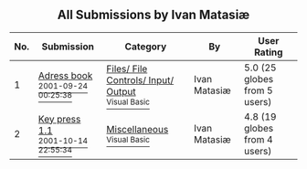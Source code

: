 ﻿<div align="center">

## All Submissions by Ivan Matasiæ

</div>

No.  | Submission | Category | By   | User Rating
---- | ---------- | -------- | ---- | -----------
1 | [Adress book<br /><sup>2001-09-24 00:25:38</sup>](https://github.com/Planet-Source-Code/ivan-matasi-adress-book__1-27472) | [Files/ File Controls/ Input/ Output<br /><sup>Visual Basic</sup>](../ByCategory/files-file-controls-input-output__1-3.md) | Ivan Matasiæ | 5.0 (25 globes from 5 users)
2 | [Key press 1\.1<br /><sup>2001-10-14 22:55:34</sup>](https://github.com/Planet-Source-Code/ivan-matasi-key-press-1-1__1-28090) | [Miscellaneous<br /><sup>Visual Basic</sup>](../ByCategory/miscellaneous__1-1.md) | Ivan Matasiæ | 4.8 (19 globes from 4 users)
